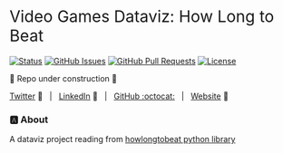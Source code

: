 <h1 style="font-weight:normal"> 
  Video Games Dataviz: How Long to Beat 
</h1>

[![Status](https://img.shields.io/badge/status-active-success.svg)]() [![GitHub Issues](https://img.shields.io/github/issues/wjsutton/life_expectancy_in_chess.svg)](https://github.com/wjsutton/life_expectancy_in_chess/issues) [![GitHub Pull Requests](https://img.shields.io/github/issues-pr/wjsutton/life_expectancy_in_chess.svg)](https://github.com/wjsutton/life_expectancy_in_chess/pulls) [![License](https://img.shields.io/badge/license-MIT-blue.svg)](/LICENSE)

:construction: Repo under construction :construction:

[Twitter][Twitter] :speech_balloon:&nbsp;&nbsp;&nbsp;|&nbsp;&nbsp;&nbsp;[LinkedIn][LinkedIn] :necktie:&nbsp;&nbsp;&nbsp;|&nbsp;&nbsp;&nbsp;[GitHub :octocat:][GitHub]&nbsp;&nbsp;&nbsp;|&nbsp;&nbsp;&nbsp;[Website][Website] :link:

<!--/div-->

<!--
Quick Link 
-->

[Twitter]:https://twitter.com/WJSutton12
[LinkedIn]:https://www.linkedin.com/in/will-sutton-14711627/
[GitHub]:https://github.com/wjsutton
[Website]:https://wjsutton.github.io/

### :a: About

A dataviz project reading from [howlongtobeat python library](https://pypi.org/project/howlongtobeatpy/) 
